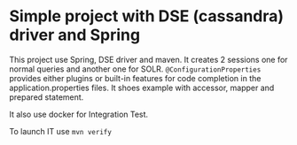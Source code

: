 # Simple project with DSE (cassandra) driver and Spring

This project use Spring, DSE driver and maven. It creates 2 sessions one for normal queries and another one for SOLR.
`@ConfigurationProperties` provides either plugins or built-in features for code completion in the application.properties files. 
It shoes example with accessor, mapper and prepared statement.

It also use docker for Integration Test.

To launch IT use `mvn verify`
